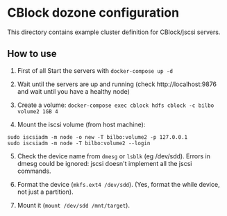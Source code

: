 <!--
  Licensed to the Apache Software Foundation (ASF) under one or more
  contributor license agreements.  See the NOTICE file distributed with
  this work for additional information regarding copyright ownership.
  The ASF licenses this file to You under the Apache License, Version 2.0
  (the "License"); you may not use this file except in compliance with
  the License.  You may obtain a copy of the License at

      http://www.apache.org/licenses/LICENSE-2.0

  Unless required by applicable law or agreed to in writing, software
  distributed under the License is distributed on an "AS IS" BASIS,
  WITHOUT WARRANTIES OR CONDITIONS OF ANY KIND, either express or implied.
  See the License for the specific language governing permissions and
  limitations under the License.
-->


# CBlock dozone configuration

This directory contains example cluster definition for CBlock/jscsi servers.

## How to use

1. First of all Start the servers with `docker-compose up -d`

2. Wait until the servers are up and running (check http://localhost:9876 and wait until you have a healthy node)

3. Create a volume: `docker-compose exec cblock hdfs cblock -c bilbo volume2 1GB 4`

4. Mount the iscsi volume (from host machine):

```
sudo iscsiadm -m node -o new -T bilbo:volume2 -p 127.0.0.1
sudo iscsiadm -m node -T bilbo:volume2 --login
```

5. Check the device name from `dmesg` or `lsblk` (eg /dev/sdd). Errors in dmesg could be ignored: jscsi doesn't implement all the jscsi commands.

6. Format the device (`mkfs.ext4 /dev/sdd`). (Yes, format the while device, not just a partition).

7. Mount it (`mount /dev/sdd /mnt/target`).
